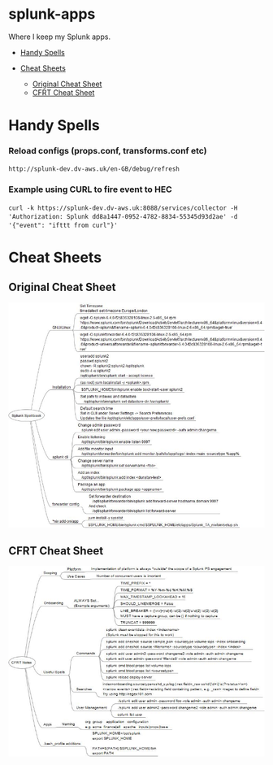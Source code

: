 # splunk-apps
Where I keep my Splunk apps.

* [Handy Spells](#Handy_Spells)

* [Cheat Sheets](#Cheat_Sheets)
  * [Original Cheat Sheet](#Original_Cheat_Sheet)
  * [CFRT Cheat Sheet](#CFRT_Cheat_Sheet)

# Handy Spells
### Reload configs (props.conf, transforms.conf etc)
`http://splunk-dev.dv-aws.uk/en-GB/debug/refresh`

### Example using CURL to fire event to HEC
`curl -k https://splunk-dev.dv-aws.uk:8088/services/collector -H 'Authorization: Splunk dd8a1447-0952-4782-8834-55345d93d2ae' -d '{"event": "ifttt from curl"}'`


# Cheat Sheets
## Original Cheat Sheet
![Alt Text for Original Cheet Sheet](https://github.com/dvavasour/splunk-apps/blob/master/jpeg/Splunk_Spellbook.jpeg)

## CFRT Cheat Sheet
![Alt Text for CFRT Cheet Sheet](https://github.com/dvavasour/splunk-apps/blob/master/jpeg/CFRT_Notes_V2.jpeg)


